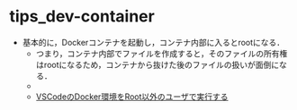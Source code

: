 # tips_dev-container
- 基本的に，Dockerコンテナを起動し，コンテナ内部に入るとrootになる．
  - つまり，コンテナ内部でファイルを作成すると，そのファイルの所有権はrootになるため，コンテナから抜けた後のファイルの扱いが面倒になる．
  - 
  - [VSCodeのDocker環境をRoot以外のユーザで実行する](https://e-penguiner.com/vscode-developent-environment-docker-without-root/)

